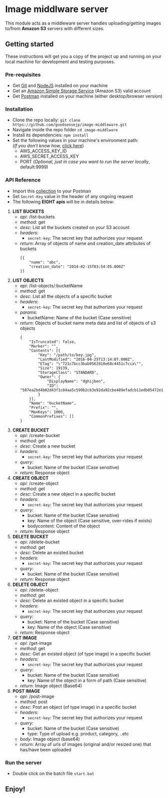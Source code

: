 # Image middlware server
This module acts as a middleware server handles uploading/getting images to/from **Amazon S3** servers with different sizes\.
## Getting started
These instructions will get you a copy of the project up and running on your local machine for development and testing purposes\.
### Pre-requisites
- Get [Git](https://git-scm.com/downloads) and [NodeJS](https://nodejs.org/en/download/) installed on your machine
- Get an [Amazon Simple Storage Service](https://aws.amazon.com/s3/) \(Amazon S3\) valid account
- Get [Postman](https://www.getpostman.com/) installed on your machine \(either desktop/browser version\)

### Installation
- Clone the repo locally: ```git clone https://github.com/goodsensejp/image-middleware.git```
- Navigate inside the repo folder ```cd image-middlware```
- Install its dependencies: ```npm install```
- Set the following values in your machine's environment path:   
        \(_If you don't know how,_ [click here](https://java.com/en/download/help/path.xml)\)
    * AWS\_ACCESS\_KEY\_ID
    * AWS\_SECRET\_ACCESS\_KEY
    * PORT (_Optional, just in case you want to run the server locally_, default:9999)

### API Reference
- Import this [collection](https://www.getpostman.com/collections/5992381874c2f3e65d33) to your Postman
- Set ``Secret-Key`` value in the header of any ongoing request
- The following **EIGHT apis** will be in details below:  

1.  **LIST BUCKETS**
    * _api_: /list-buckets
    * _method_: get
    * _desc_: List all the buckets created on your S3 account
    * _headers_:
        * ``secret-key``: The secret key that authorizes your request
    * _return_: Array of objects of name and creation_date attributes of buckets
        ```
        [{
            "name": "abc", 
            "creation_date": "2014-02-15T03:54:05.000Z"
        }]
        ```
2.  **LIST OBJECTS**
    * _api_: /list-objects/:bucketName
    * _method_: get
    * _desc_: List all the objects of a specific bucket
    * _headers_:
        * ``secret-key``: The secret key that authorizes your request
    * _params_:
        * bucketName: Name of the bucket (Case sensitive)
    * _return_: Objects of bucket name meta data and list of objects of s3 objects
        ```
        {
            "IsTruncated": false,
            "Marker": "",
            "Contents": [{
                "Key": "/path/to/key.jpg",
                "LastModified": "2016-04-25T13:14:07.000Z",
                "ETag": "\"721c7bcc3bab0562818e68c4451c7cca\"",
                "Size": 19139,
                "StorageClass": "STANDARD",
                "Owner": {
                    "DisplayName": "dghijben",
                    "ID": "507ea2bd4b02d43f1c84aa5c599b2cb3e92da92cbe489efadcb11edb05472e14"
                }
            }],
            "Name": "bucketName",
            "Prefix": "",
            "MaxKeys": 1000,
            "CommonPrefixes": []
        }
        ```
3.  **CREATE BUCKET**
    * _api_: /create-bucket
    * _method_: get
    * _desc_: Create a new bucket
    * _headers_:
        * ``secret-key``: The secret key that authorizes your request
    * _query_:
        * bucket: Name of the bucket (Case sensitive)
    * _return_: Response object
4.  **CREATE OBJECT**
    * _api_: /create-object
    * _method_: get
    * _desc_: Create a new object in a specific bucket
    * _headers_:
        * ``secret-key``: The secret key that authorizes your request
    * _query_:
        * bucket: Name of the bucket (Case sensitive)
        * key: Name of the object (Case sensitive, over-rides if exists)
        * bodycontent: Content of the object
    * _return_: Response object
5.  **DELETE BUCKET**
    * _api_: /delete-bucket
    * _method_: get
    * _desc_: Delete an existed bucket
    * _headers_:
        * ``secret-key``: The secret key that authorizes your request
    * _query_:
        * bucket: Name of the bucket (Case sensitive)
    * _return_: Response object
6.  **DELETE OBJECT**
    * _api_: /delete-object
    * _method_: get
    * _desc_: Delete an existed object in a specific bucket
    * _headers_:
        * ``secret-key``: The secret key that authorizes your request
    * _query_:
        * bucket: Name of the bucket (Case sensitive)
        * key: Name of the object (Case sensitive)
    * _return_: Response object
7.  **GET IMAGE**
    * _api_: /get-image
    * _method_: get
    * _desc_: Get an existed object (of type image) in a specific bucket
    * _headers_:
        * ``secret-key``: The secret key that authorizes your request
    * _query_:
        * bucket: Name of the bucket (Case sensitive)
        * key: Name of the object in a form of path (Case sensitive)
    * _return_: Image object (Base64)
8.  **POST IMAGE**
    * _api_: /post-image
    * _method_: post
    * _desc_: Post an object (of type image) in a specific bucket
    * _headers_:
        * ``secret-key``: The secret key that authorizes your request
    * _query_:
        * bucket: Name of the bucket (Case sensitive)
        * type: Type of upload e.g. product, category, ..etc
    * _body_: Image object (base64)
    * _return_: Array of urls of images (original and/or resized one) that has/have been uploaded
    
### Run the server

* Double click on the batch file ``start.bat``

## Enjoy!

[MD syntax documentation]: <https://confluence.atlassian.com/bitbucketserver/markdown-syntax-guide-776639995.html>
[Online MD to HTML converter]: <http://dillinger.io>